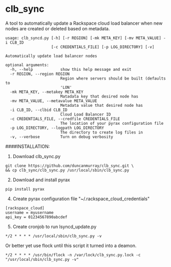 clb_sync
========

A tool to automatically update a Rackspace cloud load balancer when new nodes are created or deleted based on metadata.

```
usage: clb_syncd.py [-h] [-r REGION] [-mk META_KEY] [-mv META_VALUE] -i CLB_ID
                    [-c CREDENTIALS_FILE] [-p LOG_DIRECTORY] [-v]

Automatically update load balancer nodes

optional arguments:
  -h, --help            show this help message and exit
  -r REGION, --region REGION
                        Region where servers should be built (defaults to
                        'LON'
  -mk META_KEY, --metakey META_KEY
                        Matadata key that desired node has
  -mv META_VALUE, --metavalue META_VALUE
                        Metadata value that desired node has
  -i CLB_ID, --clbid CLB_ID
                        Cloud Load Balancer ID
  -c CREDENTIALS_FILE, --credfile CREDENTIALS_FILE
                        The location of your pyrax configuration file
  -p LOG_DIRECTORY, --logpath LOG_DIRECTORY
                        The directory to create log files in
  -v, --verbose         Turn on debug verbosity
```

####INSTALLATION:

1. Download clb_sync.py
```
git clone https://github.com/duncanmurray/clb_sync.git \
&& cp clb_sync/clb_sync.py /usr/local/sbin/clb_sync.py
```

2. Download and install pyrax
```
pip install pyrax
```
4. Create pyrax configuration file "~/.rackspace_cloud_credentials"
```
[rackspace_cloud]
username = myusername
api_key = 01234567890abcdef
```
5. Create cronjob to run lsyncd_update.py
```
*/2 * * * * /usr/local/sbin/clb_sync.py -v
```
Or better yet use flock until this script it turned into a deamon.
```
*/2 * * * * /usr/bin/flock -n /var/lock/clb_sync.py.lock -c "/usr/local/sbin/clb_sync.py -v"
```

